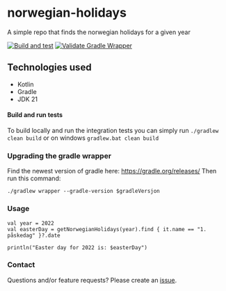 # norwegian-holidays
A simple repo that finds the norwegian holidays for a given year

[![Build and test](https://github.com/MikAoJk/norwegian-holidays/actions/workflows/build-and-test.yml/badge.svg?branch=main)](https://github.com/MikAoJk/norwegian-holidays/actions/workflows/build-and-test.yml)
[![Validate Gradle Wrapper](https://github.com/MikAoJk/norwegian-holidays/actions/workflows/gradle-wrapper-validation.yml/badge.svg?branch=main)](https://github.com/MikAoJk/norwegian-holidays/actions/workflows/gradle-wrapper-validation.yml)

## Technologies used
* Kotlin
* Gradle
* JDK 21

#### Build and run tests
To build locally and run the integration tests you can simply run `./gradlew clean build` or on windows
`gradlew.bat clean build`

### Upgrading the gradle wrapper
Find the newest version of gradle here: https://gradle.org/releases/ Then run this command:

```./gradlew wrapper --gradle-version $gradleVersjon```

### Usage
```
val year = 2022
val easterDay = getNorwegianHolidays(year).find { it.name == "1. påskedag" }?.date

println("Easter day for 2022 is: $easterDay")
```

### Contact

Questions and/or feature requests? Please create an [issue](https://github.com/MikAoJk/norwegian-holidays/issues).